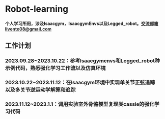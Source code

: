 # Robot-learning
#### 个人学习所用，涉及Isaacgym，IsaacgymEnvs以及Legged_robot。交流邮箱livento08@gmail.com

## 工作计划
### 2023.09.28~2023.10.22：参考Isaacgymenvs和Legged_robot种示例代码，熟悉强化学习工作流以及仿真环境
### 2023.10.22~2023.11.12：在Isaacgym环境中实现单关节正弦追踪以及多关节逆运动学解算和追踪
### 2023.11.12~2023.1.1：调用实验室外骨骼模型复现类cassie的强化学习代码